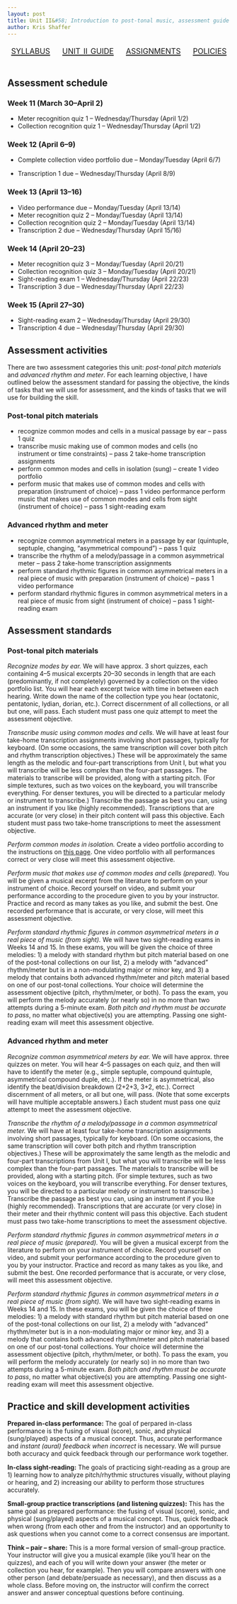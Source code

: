 ```yaml
---
layout: post
title: Unit II&#58; Introduction to post-tonal music, assessment guide (Aural Skills IV)
author: Kris Shaffer
---
```


<div style="text-align: center; font-size: 1.75em; font-variant: small-caps"><a href="./auralskills4.html">syllabus</a>&nbsp;&nbsp;&nbsp;&nbsp;<a href="./as4-unit2.html">unit ii guide</a>&nbsp;&nbsp;&nbsp;&nbsp;<a href="./as4-assign.html">assignments</a>&nbsp;&nbsp;&nbsp;&nbsp;<a href="./policies.html">policies</a></div><br/>

## Assessment schedule

### Week 11 (March 30–April 2)

- Meter recognition quiz 1 – Wednesday/Thursday (April 1/2)  
- Collection recognition quiz 1 – Wednesday/Thursday (April 1/2)

### Week 12 (April 6–9)

- Complete collection video portfolio due – Monday/Tuesday (April 6/7)

- Transcription 1 due – Wednesday/Thursday (April 8/9)

### Week 13 (April 13–16)

- Video performance due – Monday/Tuesday (April 13/14)  
- Meter recognition quiz 2 – Monday/Tuesday (April 13/14)  
- Collection recognition quiz 2 – Monday/Tuesday (April 13/14)
- Transcription 2 due – Wednesday/Thursday (April 15/16)

### Week 14 (April 20–23)

- Meter recognition quiz 3 – Monday/Tuesday (April 20/21)  
- Collection recognition quiz 3 – Monday/Tuesday (April 20/21)
- Sight-reading exam 1 – Wednesday/Thursday (April 22/23)  
- Transcription 3 due – Wednesday/Thursday (April 22/23)

### Week 15 (April 27–30)

- Sight-reading exam 2 – Wednesday/Thursday (April 29/30)  
- Transcription 4 due – Wednesday/Thursday (April 29/30)


## Assessment activities

There are two assessment categories this unit: *post-tonal pitch materials* and *advanced rhythm and meter*. For each learning objective, I have outlined below the assessment standard for passing the objective, the kinds of tasks that we will use for assessment, and the kinds of tasks that we will use for building the skill.

### Post-tonal pitch materials

- recognize common modes and cells in a musical passage by ear – pass 1 quiz  
- transcribe music making use of common modes and cells (no instrument or time constraints) – pass 2 take-home transcription assignments  
- perform common modes and cells in isolation (sung) – create 1 video portfolio  
- perform music that makes use of common modes and cells with preparation (instrument of choice) – pass 1 video performance
perform music that makes use of common modes and cells from sight (instrument of choice) – pass 1 sight-reading exam

### Advanced rhythm and meter

- recognize common asymmetrical meters in a passage by ear (quintuple, septuple, changing, “asymmetrical compound”) – pass 1 quiz  
- transcribe the rhythm of a melody/passage in a common asymmetrical meter – pass 2 take-home transcription assignments  
- perform standard rhythmic figures in common asymmetrical meters in a real piece of music with preparation (instrument of choice) – pass 1 video performance  
- perform standard rhythmic figures in common asymmetrical meters in a real piece of music from sight (instrument of choice) – pass 1 sight-reading exam

## Assessment standards

### Post-tonal pitch materials

*Recognize modes by ear.* We will have approx. 3 short quizzes, each containing 4–5 musical excerpts 20–30 seconds in length that are each (predominantly, if not completely) governed by a collection on the video portfolio list. You will hear each excerpt twice with time in between each hearing. Write down the name of the collection type you hear (octatonic, pentatonic, lydian, dorian, etc.). Correct discernment of all collections, or all but one, will pass. Each student must pass one quiz attempt to meet the assessment objective.

*Transcribe music using common modes and cells.* We will have at least four take-home transcription assignments involving short passages, typically for keyboard. (On some occasions, the same transcription will cover both pitch and rhythm transcription objectives.) These will be approximately the same length as the melodic and four-part transcriptions from Unit I, but what you will transcribe will be less complex than the four-part passages. The materials to transcribe will be provided, along with a starting pitch. (For simple textures, such as two voices on the keyboard, you will transcribe everything. For denser textures, you will be directed to a particular melody or instrument to transcribe.) Transcribe the passage as best you can, using an instrument if you like (highly recommended). Transcriptions that are accurate (or very close) in their pitch content will pass this objective. Each student must pass two take-home transcriptions to meet the assessment objective.

*Perform common modes in isolation.* Create a video portfolio according to the instructions on [this page](materials/as4-unit2modeVideos.html). One video portfolio with all performances correct or very close will meet this assessment objective.

*Perform music that makes use of common modes and cells (prepared).* You will be given a musical excerpt from the literature to perform on your instrument of choice. Record yourself on video, and submit your performance according to the procedure given to you by your instructor. Practice and record as many takes as you like, and submit the best. One recorded performance that is accurate, or very close, will meet this assessment objective.

*Perform standard rhythmic figures in common asymmetrical meters in a real piece of music (from sight).* We will have two sight-reading exams in Weeks 14 and 15. In these exams, you will be given the choice of three melodies: 1) a melody with standard rhythm but pitch material based on one of the post-tonal collections on our list, 2) a melody with “advanced” rhythm/meter but is in a non-modulating major or minor key, and 3) a melody that contains both advanced rhythm/meter and pitch material based on one of our post-tonal collections. Your choice will determine the assessment objective (pitch, rhythm/meter, or both). To pass the exam, you will perform the melody accurately (or nearly so) in no more than two attempts during a 5-minute exam. *Both pitch and rhythm must be accurate to pass*, no matter what objective(s) you are attempting. Passing one sight-reading exam will meet this assessment objective.


### Advanced rhythm and meter

*Recognize common asymmetrical meters by ear.* We will have approx. three quizzes on meter. You will hear 4–5 passages on each quiz, and then will have to identify the meter (e.g., simple septuple, compound quintuple, asymmetrical compound duple, etc.). If the meter is asymmetrical, also identify the beat/division breakdown (2+2+3, 3+2, etc.). Correct discernment of all meters, or all but one, will pass. (Note that some excerpts will have multiple acceptable answers.) Each student must pass one quiz attempt to meet the assessment objective.

*Transcribe the rhythm of a melody/passage in a common asymmetrical meter.* We will have at least four take-home transcription assignments involving short passages, typically for keyboard. (On some occasions, the same transcription will cover both pitch and rhythm transcription objectives.) These will be approximately the same length as the melodic and four-part transcriptions from Unit I, but what you will transcribe will be less complex than the four-part passages. The materials to transcribe will be provided, along with a starting pitch. (For simple textures, such as two voices on the keyboard, you will transcribe everything. For denser textures, you will be directed to a particular melody or instrument to transcribe.) Transcribe the passage as best you can, using an instrument if you like (highly recommended). Transcriptions that are accurate (or very close) in their meter and their rhythmic content will pass this objective. Each student must pass two take-home transcriptions to meet the assessment objective.

*Perform standard rhythmic figures in common asymmetrical meters in a real piece of music (prepared).* You will be given a musical excerpt from the literature to perform on your instrument of choice. Record yourself on video, and submit your performance according to the procedure given to you by your instructor. Practice and record as many takes as you like, and submit the best. One recorded performance that is accurate, or very close, will meet this assessment objective.

*Perform standard rhythmic figures in common asymmetrical meters in a real piece of music (from sight).* We will have two sight-reading exams in Weeks 14 and 15. In these exams, you will be given the choice of three melodies: 1) a melody with standard rhythm but pitch material based on one of the post-tonal collections on our list, 2) a melody with “advanced” rhythm/meter but is in a non-modulating major or minor key, and 3) a melody that contains both advanced rhythm/meter and pitch material based on one of our post-tonal collections. Your choice will determine the assessment objective (pitch, rhythm/meter, or both). To pass the exam, you will perform the melody accurately (or nearly so) in no more than two attempts during a 5-minute exam. *Both pitch and rhythm must be accurate to pass*, no matter what objective(s) you are attempting. Passing one sight-reading exam will meet this assessment objective.


## Practice and skill development activities

**Prepared in-class performance:** The goal of perpared in-class performance is the fusing of visual (score), sonic, and physical (sung/played) aspects of a musical concept. Thus, accurate performance and *instant (aural) feedback when incorrect* is necessary. We will pursue both accuracy and quick feedback through our performance work together.

**In-class sight-reading:** The goals of practicing sight-reading as a group are 1) learning how to analyze pitch/rhythmic structures visually, without playing or hearing, and 2) increasing our ability to perform those structures accurately.

**Small-group practice transcriptions (and listening quizzes):** This has the same goal as prepared performance: the fusing of visual (score), sonic, and physical (sung/played) aspects of a musical concept. Thus, quick feedback when wrong (from each other and from the instructor) and an opportunity to ask questions when you cannot come to a correct consensus are important.

**Think – pair – share:** This is a more formal version of small-group practice. Your instructor will give you a musical example (like you'll hear on the quizzes), and each of you will write down your answer (the meter or collection you hear, for example). Then you will compare answers with one other person (and debate/persuade as necessary), and then discuss as a whole class. Before moving on, the instructor will confirm the correct answer and answer conceptual questions before continuing.
